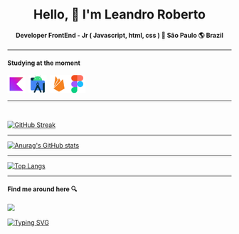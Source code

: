 <h1 align="center">Hello, 👋 I'm Leandro Roberto</h1>

<h4 align="center">Developer FrontEnd - Jr ( Javascript, html, css ) 🏡 São Paulo 🌎 Brazil </h4>
<hr>

<h4> Studying at the moment </h4>
<a href="https://kotlinlang.org/"><img src="https://github.com/devicons/devicon/blob/v2.15.1/icons/kotlin/kotlin-original.svg" width="40" height="40"/></a>&nbsp; <a href="https://developer.android.com/"><img src="https://github.com/devicons/devicon/blob/v2.15.1/icons/androidstudio/androidstudio-original.svg" width="40" height="40" margin-right="30"/></a>&nbsp; <a href="https://firebase.google.com/"><img src=https://github.com/devicons/devicon/blob/v2.15.1/icons/firebase/firebase-plain.svg" width="40" height="40"/></a><a href="https://www.figma.com"><img src="https://github.com/devicons/devicon/blob/master/icons/figma/figma-original.svg" width="40" height="40"/></a>
<hr>
<br>

[![GitHub Streak](https://streak-stats.demolab.com/?user=leandroroberto&theme=tokyonight_duo&background=0d1117&currStreakNum=58a6ff&currStreakLabel=58a6ff&dates=2ea043)](https://git.io/streak-stats)

<hr>

[![Anurag's GitHub stats](https://github-readme-stats.vercel.app/api?username=leandroroberto&theme=material-palenight&show_icons=true&bg_color=0d1117&title_color=58a6ff&icon_color=58a6ff&ring=58a6ff&text_color=2ea043)](https://github.com/anuraghazra/github-readme-stats)

<hr>

[![Top Langs](https://github-readme-stats.vercel.app/api/top-langs/?username=anuraghazra&layout=compact&&hide=GLSL&bg_color=0d1117&text_color=2ea043)](https://github.com/anuraghazra/github-readme-stats)

<hr>

<h4>Find me around here 🔍</h4>
<a href="https://www.linkedin.com/in/leandro-tech/"><img src="https://camo.githubusercontent.com/a493f6833f99fb3c85788d6d9305e6b7a42b838e5ee5d138fd9a8214a7e77472/68747470733a2f2f696d672e736869656c64732e696f2f62616467652f6c696e6b6564696e2d2532333030373742352e7376673f267374796c653d666f722d7468652d6261646765266c6f676f3d6c696e6b6564696e266c6f676f436f6c6f723d7768697465" data-canonical-src="https://img.shields.io/badge/linkedin-%230077B5.svg?&amp;style=for-the-badge&amp;logo=linkedin&amp;logoColor=white" style="max-width: 100%;"></a>

<a href="https://git.io/typing-svg" rel="nofollow"><img src="https://camo.githubusercontent.com/0f81d1b20f8a1b979f75b9deb2b0cfcd39ea82a417e181bb90f32e645c53d167/68747470733a2f2f726561646d652d747970696e672d7376672e6865726f6b756170702e636f6d3f636f6c6f723d253233314236453635266c696e65733d5468616e6b732b666f722b7468652b76697369742e2b436865636b2b6261636b2b6f6674656e" alt="Typing SVG" data-canonical-src="https://readme-typing-svg.herokuapp.com?color=%231B6E65&amp;lines=Thanks+for+the+visit.+Check+back+often" style="max-width: 100%;"></a>


